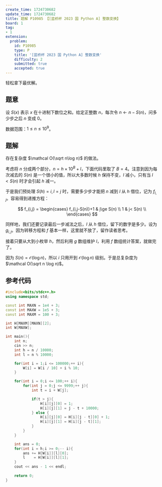 ```yaml
---
create_time: 1724730682
update_time: 1724730682
title: 题解 P10985 【[蓝桥杯 2023 国 Python A] 整数变换】
board: 1
tag:
- 1
extension:
  problem:
    id: P10985
    type: P
    title: '[蓝桥杯 2023 国 Python A] 整数变换'
    difficulty: 2
    submitted: true
    accepted: true
---
```


轻松拿下最优解。

## 题意

设 $S(x)$ 表示 $x$ 在十进制下数位之和。给定正整数 $n$，每次令 $n\gets n-S(n)$，问多少步之后 $n$ 变成 $0$。

数据范围：$1\le n\le 10^9$。

## 题解

存在复杂度 $\mathcal O(\sqrt n\log n)$ 的做法。

考虑将 $n$ 分成两个部分，$n=h\times 10^B + l$，下面代码里取了 $B=4$。注意到因为每次减去的 $S(n)$ 是一个很小的值，所以大多数时候 $h$ 保持不变，$l$ 减小，只有当 $l< S(n)$ 时才会引起 $h$ 减一。

于是我们预处理 $S(h)=i,l=j$ 时，需要多少步才能把 $n$ 减到 $l$ 从 $h$ 借位，记为 $f_{i,j}$。容易得到递推方程：

$$
f_{i,j} = \begin{cases}
f_{i,j-S(n)}+1 & j\ge S(n) \\
1 & j< S(n) \\
\end{cases}
$$

同样地，我们还要记录最后一步减法之后，$l$ 从 $h$ 借位，留下的数字是多少。设为 $g_{i, j}$。因为转移方程和 $f$ 基本一样，这里就不放了，留作读者思考。

接着只要从大到小枚举 $h$，然后利用 $g$ 数组维护 $l$，利用 $f$ 数组统计答案，就做完了。

因为 $S(n)=\mathcal O(\log n)$，所以 $i$ 只用开到 $\mathcal O(\log n)$ 级别。于是总复杂度为 $\mathcal O(\sqrt n \log n)$。

## 参考代码

```cpp
#include<bits/stdc++.h>
using namespace std;

const int MAXN = 1e4 + 3;
const int MAXW = 1e5 + 3;
const int MAXM = 100 + 3;

int H[MAXM][MAXN][2];
int W[MAXW];

int main(){
    int n;
    cin >> n;
    int h = n / 10000;
    int l = n % 10000;

    for(int i = 1;i <= 100000;++ i){
        W[i] = W[i / 10] + i % 10;
    }

    for(int i = 0;i <= 100;++ i){
        for(int j = 0;j <= 9999;++ j){
            int t = i + W[j];

            if(t > j){
                H[i][j][0] = 1;
                H[i][j][1] = j - t + 10000;
            } else {
                H[i][j][0] = H[i][j - t][0] + 1;
                H[i][j][1] = H[i][j - t][1];
            }
        }
    }

    int ans = 0;
    for(int i = h;i >= 0;-- i){
        ans += H[W[i]][l][0];
        l    = H[W[i]][l][1];
    }
    cout << ans - 1 << endl;
    
    return 0;
}
